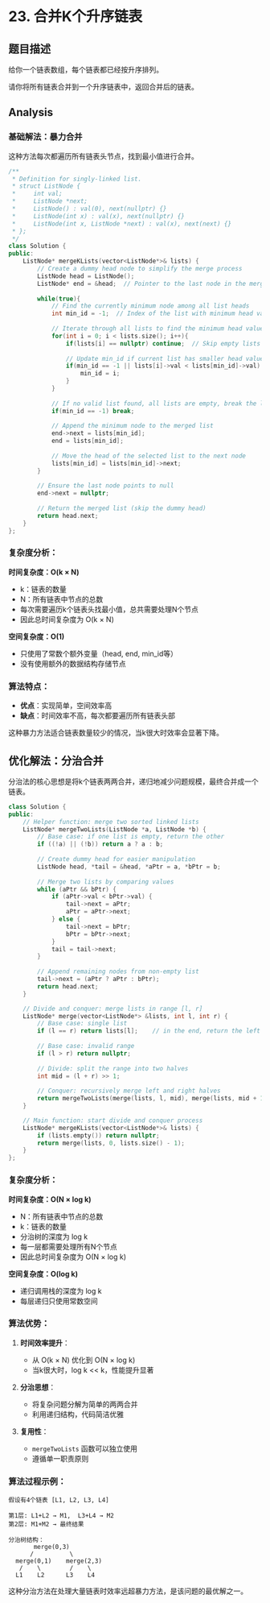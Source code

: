 # 23. 合并K个升序链表
## 题目描述
给你一个链表数组，每个链表都已经按升序排列。

请你将所有链表合并到一个升序链表中，返回合并后的链表。

## Analysis

### 基础解法：暴力合并

这种方法每次都遍历所有链表头节点，找到最小值进行合并。

```cpp
/**
 * Definition for singly-linked list.
 * struct ListNode {
 *     int val;
 *     ListNode *next;
 *     ListNode() : val(0), next(nullptr) {}
 *     ListNode(int x) : val(x), next(nullptr) {}
 *     ListNode(int x, ListNode *next) : val(x), next(next) {}
 * };
 */
class Solution {
public:
    ListNode* mergeKLists(vector<ListNode*>& lists) {
        // Create a dummy head node to simplify the merge process
        ListNode head = ListNode();
        ListNode* end = &head;  // Pointer to the last node in the merged list
        
        while(true){
            // Find the currently minimum node among all list heads
            int min_id = -1;  // Index of the list with minimum head value
            
            // Iterate through all lists to find the minimum head value
            for(int i = 0; i < lists.size(); i++){
                if(lists[i] == nullptr) continue;  // Skip empty lists
                
                // Update min_id if current list has smaller head value
                if(min_id == -1 || lists[i]->val < lists[min_id]->val) {
                    min_id = i;
                }
            }
            
            // If no valid list found, all lists are empty, break the loop
            if(min_id == -1) break;
            
            // Append the minimum node to the merged list
            end->next = lists[min_id];
            end = lists[min_id];
            
            // Move the head of the selected list to the next node
            lists[min_id] = lists[min_id]->next;
        }
        
        // Ensure the last node points to null
        end->next = nullptr;
        
        // Return the merged list (skip the dummy head)
        return head.next;
    }
};
```

### 复杂度分析：

**时间复杂度：O(k × N)**
- k：链表的数量
- N：所有链表中节点的总数
- 每次需要遍历k个链表头找最小值，总共需要处理N个节点
- 因此总时间复杂度为 O(k × N)

**空间复杂度：O(1)**
- 只使用了常数个额外变量（head, end, min_id等）
- 没有使用额外的数据结构存储节点

### 算法特点：
- **优点**：实现简单，空间效率高
- **缺点**：时间效率不高，每次都要遍历所有链表头部

这种暴力方法适合链表数量较少的情况，当k很大时效率会显著下降。

## 优化解法：分治合并

分治法的核心思想是将k个链表两两合并，递归地减少问题规模，最终合并成一个链表。

```cpp
class Solution {
public:
    // Helper function: merge two sorted linked lists
    ListNode* mergeTwoLists(ListNode *a, ListNode *b) {
        // Base case: if one list is empty, return the other
        if ((!a) || (!b)) return a ? a : b;
        
        // Create dummy head for easier manipulation
        ListNode head, *tail = &head, *aPtr = a, *bPtr = b;
        
        // Merge two lists by comparing values
        while (aPtr && bPtr) {
            if (aPtr->val < bPtr->val) {
                tail->next = aPtr; 
                aPtr = aPtr->next;
            } else {
                tail->next = bPtr; 
                bPtr = bPtr->next;
            }
            tail = tail->next;
        }
        
        // Append remaining nodes from non-empty list
        tail->next = (aPtr ? aPtr : bPtr);
        return head.next;
    }

    // Divide and conquer: merge lists in range [l, r]
    ListNode* merge(vector<ListNode*> &lists, int l, int r) {
        // Base case: single list
        if (l == r) return lists[l];    // in the end, return the left node
        
        // Base case: invalid range
        if (l > r) return nullptr;
        
        // Divide: split the range into two halves
        int mid = (l + r) >> 1;
        
        // Conquer: recursively merge left and right halves
        return mergeTwoLists(merge(lists, l, mid), merge(lists, mid + 1, r));
    }

    // Main function: start divide and conquer process
    ListNode* mergeKLists(vector<ListNode*>& lists) {
        if (lists.empty()) return nullptr;
        return merge(lists, 0, lists.size() - 1);
    }
};
```

### 复杂度分析：

**时间复杂度：O(N × log k)**
- N：所有链表中节点的总数
- k：链表的数量
- 分治树的深度为 log k
- 每一层都需要处理所有N个节点
- 因此总时间复杂度为 O(N × log k)

**空间复杂度：O(log k)**
- 递归调用栈的深度为 log k
- 每层递归只使用常数空间

### 算法优势：

1. **时间效率提升**：
   - 从 O(k × N) 优化到 O(N × log k)
   - 当k很大时，log k << k，性能提升显著

2. **分治思想**：
   - 将复杂问题分解为简单的两两合并
   - 利用递归结构，代码简洁优雅

3. **复用性**：
   - `mergeTwoLists` 函数可以独立使用
   - 遵循单一职责原则

### 算法过程示例：
```
假设有4个链表 [L1, L2, L3, L4]

第1层: L1+L2 → M1,  L3+L4 → M2
第2层: M1+M2 → 最终结果

分治树结构：
       merge(0,3)
      /          \
  merge(0,1)    merge(2,3)
   /    \        /    \
  L1    L2      L3    L4
```

这种分治方法在处理大量链表时效率远超暴力方法，是该问题的最优解之一。


